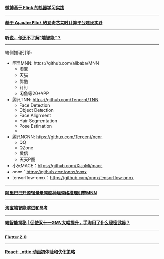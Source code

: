 **[微博基于 Flink 的机器学习实践](https://www.infoq.cn/article/vc71ssa0ug439bxm2kno)**

---

**[基于 Apache Flink 的爱奇艺实时计算平台建设实践](https://www.infoq.cn/article/ldTrg5m5wU9MVBmYsuzV?utm_source=related_read_bottom&utm_medium=article)**

---

**[听说，你还不了解“端智能”？](https://zhuanlan.zhihu.com/p/179245899)**

---

端侧推理引擎:
- 阿里MNN: https://github.com/alibaba/MNN
  - 淘宝
  - 天猫
  - 优酷
  - 钉钉
  - 闲鱼等20+APP
- 腾讯TNN: https://github.com/Tencent/TNN
  - Face Detection
  - Object Detection
  - Face Alignment
  - Hair Segmentation
  - Pose Estimation
  - 
- 腾讯NCNN: https://github.com/Tencent/ncnn
  - QQ
  - QZone
  - 微信
  - 天天P图
- 小米MACE：https://github.com/XiaoMi/mace
- onnx：https://github.com/onnx/onnx
- tensorflow-onnx：https://github.com/onnx/tensorflow-onnx

---

**[阿里巴巴开源轻量级深度神经网络推理引擎MNN](https://www.jiqizhixin.com/articles/2019-05-07-8)**

---

**[淘宝端智能演进和思考](https://zhuanlan.zhihu.com/p/86255674)**

---

**[端智能揭秘 | 促使双十一GMV大幅提升，手淘用了什么秘密武器？](https://www.jiqizhixin.com/articles/2019-11-22-4)**

---

**[Flutter 2.0](https://juejin.cn/post/6935621027116531720)**

---

**[React: Lottie 动画初体验和优化策略](https://juejin.cn/post/6918919172562878478)**
